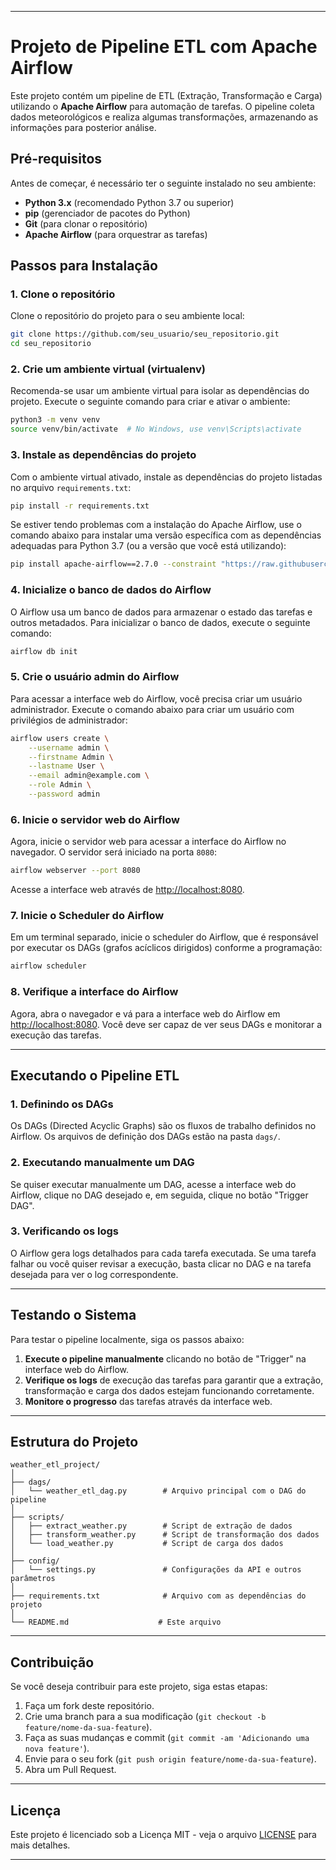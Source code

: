 
---

# Projeto de Pipeline ETL com Apache Airflow

Este projeto contém um pipeline de ETL (Extração, Transformação e Carga) utilizando o **Apache Airflow** para automação de tarefas. O pipeline coleta dados meteorológicos e realiza algumas transformações, armazenando as informações para posterior análise.

## Pré-requisitos

Antes de começar, é necessário ter o seguinte instalado no seu ambiente:

- **Python 3.x** (recomendado Python 3.7 ou superior)
- **pip** (gerenciador de pacotes do Python)
- **Git** (para clonar o repositório)
- **Apache Airflow** (para orquestrar as tarefas)

## Passos para Instalação

### 1. **Clone o repositório**

Clone o repositório do projeto para o seu ambiente local:

```bash
git clone https://github.com/seu_usuario/seu_repositorio.git
cd seu_repositorio
```

### 2. **Crie um ambiente virtual (virtualenv)**

Recomenda-se usar um ambiente virtual para isolar as dependências do projeto. Execute o seguinte comando para criar e ativar o ambiente:

```bash
python3 -m venv venv
source venv/bin/activate  # No Windows, use venv\Scripts\activate
```

### 3. **Instale as dependências do projeto**

Com o ambiente virtual ativado, instale as dependências do projeto listadas no arquivo `requirements.txt`:

```bash
pip install -r requirements.txt
```

Se estiver tendo problemas com a instalação do Apache Airflow, use o comando abaixo para instalar uma versão específica com as dependências adequadas para Python 3.7 (ou a versão que você está utilizando):

```bash
pip install apache-airflow==2.7.0 --constraint "https://raw.githubusercontent.com/apache/airflow/constraints-2.7.0/constraints-3.7.txt"
```

### 4. **Inicialize o banco de dados do Airflow**

O Airflow usa um banco de dados para armazenar o estado das tarefas e outros metadados. Para inicializar o banco de dados, execute o seguinte comando:

```bash
airflow db init
```

### 5. **Crie o usuário admin do Airflow**

Para acessar a interface web do Airflow, você precisa criar um usuário administrador. Execute o comando abaixo para criar um usuário com privilégios de administrador:

```bash
airflow users create \
    --username admin \
    --firstname Admin \
    --lastname User \
    --email admin@example.com \
    --role Admin \
    --password admin
```

### 6. **Inicie o servidor web do Airflow**

Agora, inicie o servidor web para acessar a interface do Airflow no navegador. O servidor será iniciado na porta `8080`:

```bash
airflow webserver --port 8080
```

Acesse a interface web através de [http://localhost:8080](http://localhost:8080).

### 7. **Inicie o Scheduler do Airflow**

Em um terminal separado, inicie o scheduler do Airflow, que é responsável por executar os DAGs (grafos acíclicos dirigidos) conforme a programação:

```bash
airflow scheduler
```

### 8. **Verifique a interface do Airflow**

Agora, abra o navegador e vá para a interface web do Airflow em [http://localhost:8080](http://localhost:8080). Você deve ser capaz de ver seus DAGs e monitorar a execução das tarefas.

---

## Executando o Pipeline ETL

### 1. **Definindo os DAGs**

Os DAGs (Directed Acyclic Graphs) são os fluxos de trabalho definidos no Airflow. Os arquivos de definição dos DAGs estão na pasta `dags/`.

### 2. **Executando manualmente um DAG**

Se quiser executar manualmente um DAG, acesse a interface web do Airflow, clique no DAG desejado e, em seguida, clique no botão "Trigger DAG".

### 3. **Verificando os logs**

O Airflow gera logs detalhados para cada tarefa executada. Se uma tarefa falhar ou você quiser revisar a execução, basta clicar no DAG e na tarefa desejada para ver o log correspondente.

---

## Testando o Sistema

Para testar o pipeline localmente, siga os passos abaixo:

1. **Execute o pipeline manualmente** clicando no botão de "Trigger" na interface web do Airflow.
2. **Verifique os logs** de execução das tarefas para garantir que a extração, transformação e carga dos dados estejam funcionando corretamente.
3. **Monitore o progresso** das tarefas através da interface web.

---

## Estrutura do Projeto

```
weather_etl_project/
│
├── dags/
│   └── weather_etl_dag.py        # Arquivo principal com o DAG do pipeline
│
├── scripts/
│   ├── extract_weather.py        # Script de extração de dados
│   ├── transform_weather.py      # Script de transformação dos dados
│   └── load_weather.py           # Script de carga dos dados
│
├── config/
│   └── settings.py               # Configurações da API e outros parâmetros
│
├── requirements.txt              # Arquivo com as dependências do projeto
│
└── README.md                    # Este arquivo
```

---

## Contribuição

Se você deseja contribuir para este projeto, siga estas etapas:

1. Faça um fork deste repositório.
2. Crie uma branch para a sua modificação (`git checkout -b feature/nome-da-sua-feature`).
3. Faça as suas mudanças e commit (`git commit -am 'Adicionando uma nova feature'`).
4. Envie para o seu fork (`git push origin feature/nome-da-sua-feature`).
5. Abra um Pull Request.

---

## Licença

Este projeto é licenciado sob a Licença MIT - veja o arquivo [LICENSE](LICENSE) para mais detalhes.

---
